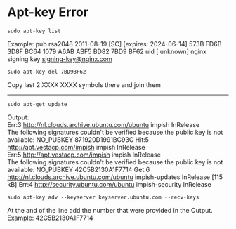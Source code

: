 # Apt-key Error
```
sudo apt-key list
```
Example: pub   rsa2048 2011-08-19 [SC] [expires: 2024-06-14] 
               573B FD6B 3D8F BC64 1079  A6AB ABF5 BD82 7BD9 BF62
         uid           [ unknown] nginx signing key <signing-key@nginx.com>
         

```
sudo apt-key del 7BD9BF62
```
Copy last 2 XXXX  XXXX symbols there and join them 
___
```
sudo apt-get update
```
Output:  
   Err:3 http://nl.clouds.archive.ubuntu.com/ubuntu impish InRelease                              
   The following signatures couldn't be verified because the public key is not available: NO_PUBKEY 871920D1991BC93C
   Hit:5 http://apt.vestacp.com/impish impish InRelease                           
   Err:5 http://apt.vestacp.com/impish impish InRelease                           
   The following signatures couldn't be verified because the public key is not available: NO_PUBKEY 42C5B2130A1F7714
   Get:6 http://nl.clouds.archive.ubuntu.com/ubuntu impish-updates InRelease [115 kB]
   Err:4 http://security.ubuntu.com/ubuntu impish-security InRelease 
```
sudo apt-key adv --keyserver keyserver.ubuntu.com --recv-keys 
```
At the and of the line add the number that were provided in the Output. Example: 42C5B2130A1F7714
